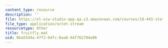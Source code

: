 ```yaml
---
content_type: resource
description: ''
file: https://ol-ocw-studio-app-qa.s3.amazonaws.com/courses/18-443-statistics-for-applications-fall-2006/0ba55d4a47f264fc0aa864f762704a06_fruitfly.mat
file_type: application/octet-stream
resourcetype: Other
title: fruitfly.mat
uid: 0ba55d4a-47f2-64fc-0aa8-64f762704a06
---
```

